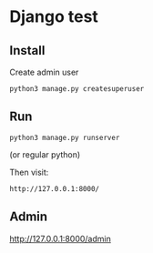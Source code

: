 # Django test

## Install

Create admin user

```
python3 manage.py createsuperuser
```


## Run

```
python3 manage.py runserver
```
(or regular python)

Then visit:
```
http://127.0.0.1:8000/
```

## Admin

http://127.0.0.1:8000/admin
